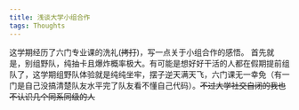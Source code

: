 ```yaml
---
title: 浅谈大学小组合作
tags: Thoughts
---
```

这学期经历了六门专业课的洗礼(~~拷打~~)，写一点关于小组合作的感悟。
首先就是，别组野队，纯抽卡且爆炸概率极大。有可能是想好好干活的人都在假期提前组队了，这学期组野队体验就是纯纯坐牢，摆子逆天满天飞，六门课无一幸免（有一门是自己没搞清楚队友水平完了队友看不懂自己代码）。~~不过大学社交自闭的我也不认识几个同系同级的人~~


